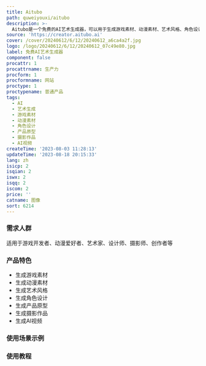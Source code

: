 ```yaml
---
title: Aitubo
path: quweiyouxi/aitubo
description: >-
  Aitubo是一个免费的AI艺术生成器，可以用于生成游戏素材、动漫素材、艺术风格、角色设计、产品原型、摄影作品甚至AI视频等。它具有强大的功能和优势，定价免费，定位于为用户提供创作灵感和便捷工具。
source: 'https://creator.aitubo.ai'
cover: /cover/20240612/6/12/20240612_a6ca4a2f.jpg
logo: /logo/20240612/6/12/20240612_07c49e80.jpg
label: 免费AI艺术生成器
component: false
procattr: 1
procattrname: 生产力
procform: 1
procformname: 网站
proctype: 1
proctypename: 普通产品
tags:
  - AI
  - 艺术生成
  - 游戏素材
  - 动漫素材
  - 角色设计
  - 产品原型
  - 摄影作品
  - AI视频
createTime: '2023-08-03 11:28:13'
updateTime: '2023-08-18 20:15:33'
lang: zh
isicp: 2
isqian: 2
iswx: 2
isqq: 2
iscom: 2
price: ''
catname: 图像
sort: 6214
---
```




### 需求人群
适用于游戏开发者、动漫爱好者、艺术家、设计师、摄影师、创作者等

### 产品特色
- 生成游戏素材
- 生成动漫素材
- 生成艺术风格
- 生成角色设计
- 生成产品原型
- 生成摄影作品
- 生成AI视频

### 使用场景示例


### 使用教程


  
